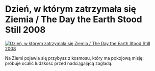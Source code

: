 Dzień, w którym zatrzymała się Ziemia / The Day the Earth Stood Still 2008 
=============
[![Dzień, w którym zatrzymała się Ziemia / The Day the Earth Stood Still 2008 ](http://vidos.pl/images/player.gif)](http://vidos.pl/dzien-w-ktorym-zatrzymala-sie-ziemia-the-day-the-earth-stood-still-2008)

 Na Ziemi pojawia się przybysz z kosmosu, który ma pokojową misję; próbuje ocalić ludzkość przed nadciągającą zagładą.
